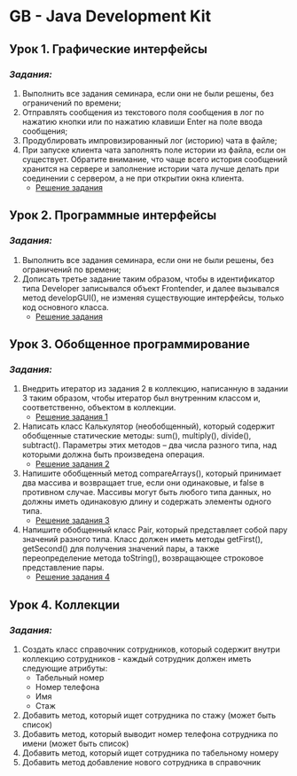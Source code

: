 # GB - Java Development Kit
## Урок 1. Графические интерфейсы
### __*Задания:*__
1. Выполнить все задания семинара, если они не были решены, 
без ограничений по времени;
2. Отправлять сообщения из текстового поля сообщения в лог 
по нажатию кнопки или по нажатию клавиши Enter на поле ввода сообщения;
3. Продублировать импровизированный лог (историю) чата в файле;
4. При запуске клиента чата заполнять поле истории из файла, 
если он существует. Обратите внимание, что чаще всего история 
сообщений хранится на сервере и заполнение истории чата 
лучше делать при соединении с сервером, а не при открытии окна клиента.
    * [Решение задания](src/main/java/ru/gb/ergakov/lesson1/lecture1/Chat/Chat.java)

## Урок 2. Программные интерфейсы
### __*Задания:*__
1. Выполнить все задания семинара, если они не были решены, 
без ограничений по времени;
2. Дописать третье задание таким образом, чтобы в идентификатор типа Developer 
   записывался объект Frontender, и далее вызывался метод developGUI(), 
   не изменяя существующие интерфейсы, только код основного класса.
   * [Решение задания](src/main/java/ru/gb/ergakov/Lesson2/seminar2/Homework2.java)

## Урок 3. Обобщенное программирование
### __*Задания:*__
1. Внедрить итератор из задания 2 в коллекцию, написанную в задании 3 таким 
образом, чтобы итератор был внутренним классом и, соответственно, 
объектом в коллекции.
    * [Решение задания 1](src/main/java/ru/gb/ergakov/Lesson3/Seminar3/MegaClass.java)
2. Написать класс Калькулятор (необобщенный), который содержит обобщенные 
статические методы: sum(), multiply(), divide(), subtract(). 
Параметры этих методов – два числа разного типа, над которыми должна быть 
произведена операция.
   * [Решение задания 2](src/main/java/ru/gb/ergakov/Lesson3/homework3/Task2/Calc.java)
3. Напишите обобщенный метод compareArrays(), который принимает два массива 
и возвращает true, если они одинаковые, и false в противном случае. 
Массивы могут быть любого типа данных, но должны иметь одинаковую длину 
и содержать элементы одного типа. 
   * [Решение задания 3](src/main/java/ru/gb/ergakov/Lesson3/homework3/Task3/ArraysComporator.java)
4. Напишите обобщенный класс Pair, который представляет собой пару значений 
разного типа. Класс должен иметь методы getFirst(), getSecond() для получения 
значений пары, а также переопределение метода toString(), 
возвращающее строковое представление пары.
   * [Решение задания 4](src/main/java/ru/gb/ergakov/Lesson3/homework3/Task4/Pair.java)

## Урок 4. Коллекции
### __*Задания:*__
1. Создать класс справочник сотрудников, который
содержит внутри коллекцию сотрудников - каждый
сотрудник должен иметь следующие атрибуты:
   * Табельный номер
   * Номер телефона
   * Имя
   * Стаж
2. Добавить метод, который ищет сотрудника по стажу
(может быть список)
3. Добавить метод, который выводит номер телефона
сотрудника по имени (может быть список)
4. Добавить метод, который ищет сотрудника по
табельному номеру
5. Добавить метод добавление нового сотрудника в
справочник